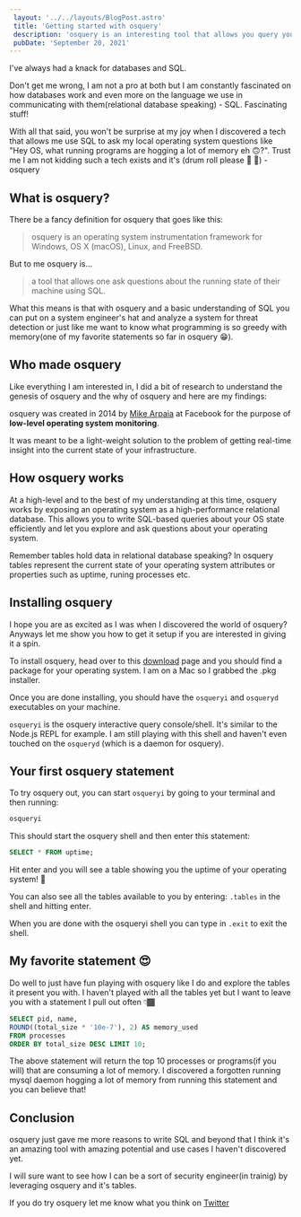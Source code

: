 ```yaml
---
 layout: '../../layouts/BlogPost.astro'
 title: 'Getting started with osquery'
 description: 'osquery is an interesting tool that allows you query your operating system as if it was a big relational database.'
 pubDate: 'September 20, 2021'
---
```


I've always had a knack for databases and SQL.

Don't get me wrong, I am not a pro at both but I am constantly fascinated on how databases work and even more on the language we use in communicating with them(relational database speaking) - SQL. Fascinating stuff!

With all that said, you won't be surprise at my joy when I discovered a tech that allows me use SQL to ask my local operating system questions like "Hey OS, what running programs are hogging a lot of memory eh 🙃?". Trust me I am not kidding such a tech exists and it's (drum roll please 🥁 🥁) - osquery

## What is osquery?
There be a fancy definition for osquery that goes like this:

> osquery is an operating system instrumentation framework for Windows, OS X (macOS), Linux, and FreeBSD.

But to me osquery is...

> a tool that allows one ask questions about the running state of their machine using SQL.

What this means is that with osquery and a basic understanding of SQL you can put on a system engineer's hat and analyze a system for threat detection or just like me want to know what programming is so greedy with memory(one of my favorite statements so far in osquery 😁).

## Who made osquery
Like everything I am interested in, I did a bit of research to understand the genesis of osquery and the why of osquery and here are my findings:

osquery was created in 2014 by [Mike Arpaia](https://twitter.com/mikearpaia) at Facebook for the purpose of __low-level operating system monitoring__.

It was meant to be a light-weight solution to the problem of getting real-time insight into the current state of your infrastructure.

## How osquery works
At a high-level and to the best of my understanding at this time, osquery works by exposing an operating system as a high-performance relational database. This allows you to write SQL-based queries about your OS state efficiently and let you explore and ask questions about your operating system.

Remember tables hold data in relational database speaking? In osquery tables represent the current state of your operating system attributes or properties such as uptime, runing processes etc.

## Installing osquery

I hope you are as excited as I was when I discovered the world of osquery? Anyways let me show you how to get it setup if you are interested in giving it a spin.

To install osquery, head over to this [download](https://osquery.io/downloads) page and you should find a package for your operating system. I am on a Mac so I grabbed the .pkg installer.

Once you are done installing, you should have the `osqueryi` and `osqueryd` executables on your machine.

`osqueryi` is the osquery interactive query console/shell. It's similar to the Node.js REPL for example. I am still playing with this shell and haven't even touched on the `osqueryd` (which is a daemon for osquery).

## Your first osquery statement
To try osquery out, you can start `osqueryi` by going to your terminal and then running:

```sh
osqueryi
```

This should start the osquery shell and then enter this statement:

```sql
SELECT * FROM uptime;
```
Hit enter and you will see a table showing you the uptime of your operating system! 🤯

You can also see all the tables available to you by entering: `.tables` in the shell and hitting enter.

When you are done with the osqueryi shell you can type in `.exit` to exit the shell.

## My favorite statement 😍

Do well to just have fun playing with osquery like I do and explore the tables it present you with. I haven't played with all the tables yet but I want to leave you with a statement I pull out often 👇🏾

```sql
SELECT pid, name,
ROUND((total_size * '10e-7'), 2) AS memory_used
FROM processes
ORDER BY total_size DESC LIMIT 10;
```

The above statement will return the top 10 processes or programs(if you will) that are consuming a lot of memory. I discovered a forgotten running mysql daemon hogging a lot of memory from running this statement and you can believe that!

## Conclusion
osquery just gave me more reasons to write SQL and beyond that I think it's an amazing tool with amazing potential and use cases I haven't discovered yet.

I will sure want to see how I can be a sort of security engineer(in trainig) by leveraging osquery and it's tables.

If you do try osquery let me know what you think on [Twitter](https://twitter.com/dominus_kelvin)
